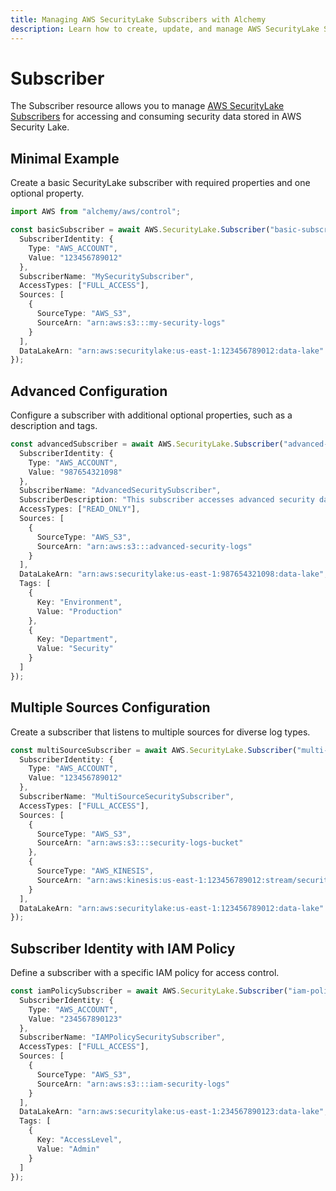 ```yaml
---
title: Managing AWS SecurityLake Subscribers with Alchemy
description: Learn how to create, update, and manage AWS SecurityLake Subscribers using Alchemy Cloud Control.
---
```


# Subscriber

The Subscriber resource allows you to manage [AWS SecurityLake Subscribers](https://docs.aws.amazon.com/securitylake/latest/userguide/) for accessing and consuming security data stored in AWS Security Lake.

## Minimal Example

Create a basic SecurityLake subscriber with required properties and one optional property.

```ts
import AWS from "alchemy/aws/control";

const basicSubscriber = await AWS.SecurityLake.Subscriber("basic-subscriber", {
  SubscriberIdentity: {
    Type: "AWS_ACCOUNT",
    Value: "123456789012"
  },
  SubscriberName: "MySecuritySubscriber",
  AccessTypes: ["FULL_ACCESS"],
  Sources: [
    {
      SourceType: "AWS_S3",
      SourceArn: "arn:aws:s3:::my-security-logs"
    }
  ],
  DataLakeArn: "arn:aws:securitylake:us-east-1:123456789012:data-lake"
});
```

## Advanced Configuration

Configure a subscriber with additional optional properties, such as a description and tags.

```ts
const advancedSubscriber = await AWS.SecurityLake.Subscriber("advanced-subscriber", {
  SubscriberIdentity: {
    Type: "AWS_ACCOUNT",
    Value: "987654321098"
  },
  SubscriberName: "AdvancedSecuritySubscriber",
  SubscriberDescription: "This subscriber accesses advanced security data.",
  AccessTypes: ["READ_ONLY"],
  Sources: [
    {
      SourceType: "AWS_S3",
      SourceArn: "arn:aws:s3:::advanced-security-logs"
    }
  ],
  DataLakeArn: "arn:aws:securitylake:us-east-1:987654321098:data-lake",
  Tags: [
    {
      Key: "Environment",
      Value: "Production"
    },
    {
      Key: "Department",
      Value: "Security"
    }
  ]
});
```

## Multiple Sources Configuration

Create a subscriber that listens to multiple sources for diverse log types.

```ts
const multiSourceSubscriber = await AWS.SecurityLake.Subscriber("multi-source-subscriber", {
  SubscriberIdentity: {
    Type: "AWS_ACCOUNT",
    Value: "123456789012"
  },
  SubscriberName: "MultiSourceSecuritySubscriber",
  AccessTypes: ["FULL_ACCESS"],
  Sources: [
    {
      SourceType: "AWS_S3",
      SourceArn: "arn:aws:s3:::security-logs-bucket"
    },
    {
      SourceType: "AWS_KINESIS",
      SourceArn: "arn:aws:kinesis:us-east-1:123456789012:stream/security-logs-stream"
    }
  ],
  DataLakeArn: "arn:aws:securitylake:us-east-1:123456789012:data-lake"
});
```

## Subscriber Identity with IAM Policy

Define a subscriber with a specific IAM policy for access control.

```ts
const iamPolicySubscriber = await AWS.SecurityLake.Subscriber("iam-policy-subscriber", {
  SubscriberIdentity: {
    Type: "AWS_ACCOUNT",
    Value: "234567890123"
  },
  SubscriberName: "IAMPolicySecuritySubscriber",
  AccessTypes: ["FULL_ACCESS"],
  Sources: [
    {
      SourceType: "AWS_S3",
      SourceArn: "arn:aws:s3:::iam-security-logs"
    }
  ],
  DataLakeArn: "arn:aws:securitylake:us-east-1:234567890123:data-lake",
  Tags: [
    {
      Key: "AccessLevel",
      Value: "Admin"
    }
  ]
});
```